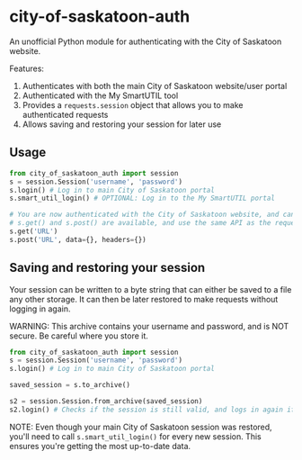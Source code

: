 # city-of-saskatoon-auth

An unofficial Python module for authenticating with the City of Saskatoon website.

Features:

1. Authenticates with both the main City of Saskatoon website/user portal
1. Authenticated with the My SmartUTIL tool
1. Provides a `requests.session` object that allows you to make authenticated requests
1. Allows saving and restoring your session for later use

## Usage

```python
from city_of_saskatoon_auth import session
s = session.Session('username', 'password')
s.login() # Log in to main City of Saskatoon portal
s.smart_util_login() # OPTIONAL: Log in to the My SmartUTIL portal

# You are now authenticated with the City of Saskatoon website, and can make authenticated requests.
# s.get() and s.post() are available, and use the same API as the requests library
s.get('URL')
s.post('URL', data={}, headers={})
```

## Saving and restoring your session

Your session can be written to a byte string that can either be saved to a file any other storage. It can then be later restored to make requests without logging in again.

WARNING: This archive contains your username and password, and is NOT secure. Be careful where you store it.

```python
from city_of_saskatoon_auth import session
s = session.Session('username', 'password')
s.login() # Log in to main City of Saskatoon portal

saved_session = s.to_archive()

s2 = session.Session.from_archive(saved_session)
s2.login() # Checks if the session is still valid, and logs in again if not
```

NOTE: Even though your main City of Saskatoon session was restored, you'll need to call `s.smart_util_login()` for every new session. This ensures you're getting the most up-to-date data.
